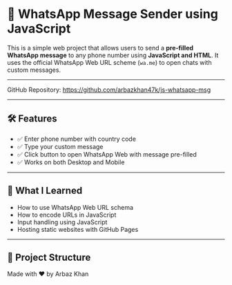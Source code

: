 # 📱 WhatsApp Message Sender using JavaScript

This is a simple web project that allows users to send a **pre-filled WhatsApp message** to any phone number using **JavaScript and HTML**. It uses the official WhatsApp Web URL scheme (`wa.me`) to open chats with custom messages.

---

  
GitHub Repository: https://github.com/arbazkhan47k/js-whatsapp-msg

---

## 🛠️ Features

- ✅ Enter phone number with country code
- ✅ Type your custom message
- ✅ Click button to open WhatsApp Web with message pre-filled
- ✅ Works on both Desktop and Mobile

---

## 🧠 What I Learned

- How to use WhatsApp Web URL schema
- How to encode URLs in JavaScript
- Input handling using JavaScript
- Hosting static websites with GitHub Pages

---

## 📂 Project Structure

Made with ❤️ by Arbaz Khan
